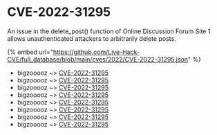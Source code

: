 # CVE-2022-31295

An issue in the delete_post() function of Online Discussion Forum Site 1 allows unauthenticated attackers to arbitrarily delete posts.

{% embed url="https://github.com/Live-Hack-CVE/full_database/blob/main/cves/2022/CVE-2022-31295.json" %}


* bigzooooz ~> [CVE-2022-31295](https://www.alice-snow.ru/2022/database/cve-2022-31295/cve-2022-31295-bigzooooz)
* bigzooooz ~> [CVE-2022-31295](https://www.alice-snow.ru/2022/database/cve-2022-31295/cve-2022-31295-bigzooooz)
* bigzooooz ~> [CVE-2022-31295](https://www.alice-snow.ru/2022/database/cve-2022-31295/cve-2022-31295-bigzooooz)
* bigzooooz ~> [CVE-2022-31295](https://www.alice-snow.ru/2022/database/cve-2022-31295/cve-2022-31295-bigzooooz)
* bigzooooz ~> [CVE-2022-31295](https://www.alice-snow.ru/2022/database/cve-2022-31295/cve-2022-31295-bigzooooz)
* bigzooooz ~> [CVE-2022-31295](https://www.alice-snow.ru/2022/database/cve-2022-31295/cve-2022-31295-bigzooooz)
* bigzooooz ~> [CVE-2022-31295](https://www.alice-snow.ru/2022/database/cve-2022-31295/cve-2022-31295-bigzooooz)
* bigzooooz ~> [CVE-2022-31295](https://www.alice-snow.ru/2022/database/cve-2022-31295/cve-2022-31295-bigzooooz)
